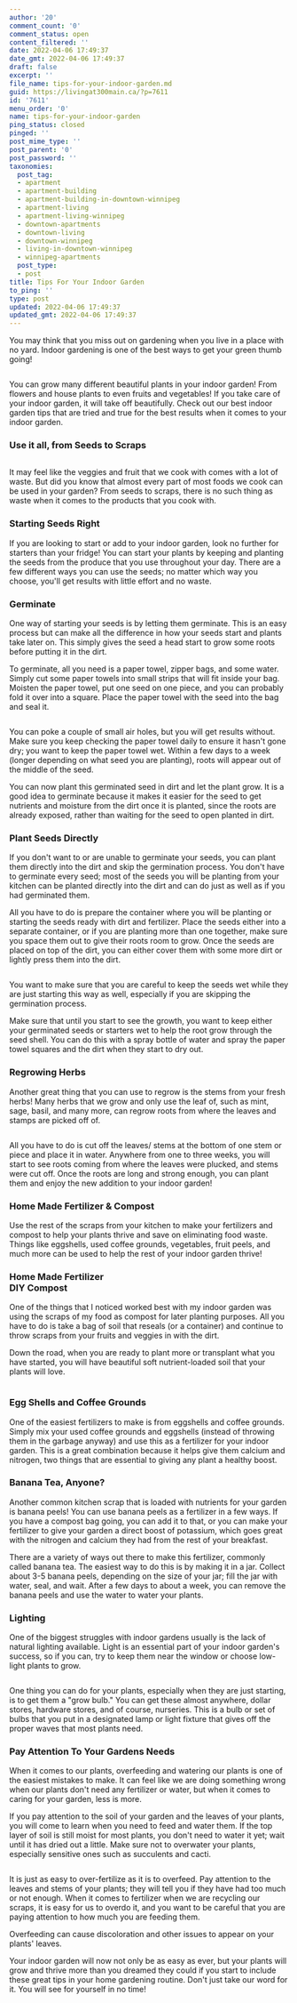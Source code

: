 ```yaml
---
author: '20'
comment_count: '0'
comment_status: open
content_filtered: ''
date: 2022-04-06 17:49:37
date_gmt: 2022-04-06 17:49:37
draft: false
excerpt: ''
file_name: tips-for-your-indoor-garden.md
guid: https://livingat300main.ca/?p=7611
id: '7611'
menu_order: '0'
name: tips-for-your-indoor-garden
ping_status: closed
pinged: ''
post_mime_type: ''
post_parent: '0'
post_password: ''
taxonomies:
  post_tag:
  - apartment
  - apartment-building
  - apartment-building-in-downtown-winnipeg
  - apartment-living
  - apartment-living-winnipeg
  - downtown-apartments
  - downtown-living
  - downtown-winnipeg
  - living-in-downtown-winnipeg
  - winnipeg-apartments
  post_type:
  - post
title: Tips For Your Indoor Garden
to_ping: ''
type: post
updated: 2022-04-06 17:49:37
updated_gmt: 2022-04-06 17:49:37
---
```

<!-- wp:paragraph -->
<p>You may think that you miss out on gardening when you live in a place with no yard. Indoor gardening is one of the best ways to get your green thumb going!</p>
<!-- /wp:paragraph -->

<!-- wp:image {"id":7614,"sizeSlug":"large","linkDestination":"none"} -->
<figure class="wp-block-image size-large"><img src="https://livingat300main.ca/wp-content/uploads/2022/04/pexels-rocketmann-team-9507251-1024x684.jpg" alt="" class="wp-image-7614"/></figure>
<!-- /wp:image -->

<!-- wp:paragraph -->
<p>You can grow many different beautiful plants in your indoor garden! From flowers and house plants to even fruits and vegetables! If you take care of your indoor garden, it will take off beautifully. Check out our best indoor garden tips that are tried and true for the best results when it comes to your indoor garden.</p>
<!-- /wp:paragraph -->

<!-- wp:heading {"level":3} -->
<h3>Use it all, from Seeds to Scraps</h3>
<!-- /wp:heading -->

<!-- wp:image {"id":7615,"sizeSlug":"large","linkDestination":"none"} -->
<figure class="wp-block-image size-large"><img src="https://livingat300main.ca/wp-content/uploads/2022/04/pexels-huy-phan-2987081-1024x683.jpg" alt="" class="wp-image-7615"/></figure>
<!-- /wp:image -->

<!-- wp:paragraph -->
<p>It may feel like the veggies and fruit that we cook with comes with a lot of waste. But did you know that almost every part of most foods we cook can be used in your garden? From seeds to scraps, there is no such thing as waste when it comes to the products that you cook with.</p>
<!-- /wp:paragraph -->

<!-- wp:heading {"level":3} -->
<h3>Starting Seeds Right</h3>
<!-- /wp:heading -->

<!-- wp:paragraph -->
<p>If you are looking to start or add to your indoor garden, look no further for starters than your fridge! You can start your plants by keeping and planting the seeds from the produce that you use throughout your day. There are a few different ways you can use the seeds; no matter which way you choose, you'll get results with little effort and no waste.</p>
<!-- /wp:paragraph -->

<!-- wp:heading {"level":3} -->
<h3>Germinate</h3>
<!-- /wp:heading -->

<!-- wp:paragraph -->
<p>One way of starting your seeds is by letting them germinate. This is an easy process but can make all the difference in how your seeds start and plants take later on. This simply gives the seed a head start to grow some roots before putting it in the dirt.</p>
<!-- /wp:paragraph -->

<!-- wp:paragraph -->
<p>To germinate, all you need is a paper towel, zipper bags, and some water. Simply cut some paper towels into small strips that will fit inside your bag. Moisten the paper towel, put one seed on one piece, and you can probably fold it over into a square. Place the paper towel with the seed into the bag and seal it.</p>
<!-- /wp:paragraph -->

<!-- wp:image {"id":7616,"sizeSlug":"large","linkDestination":"none"} -->
<figure class="wp-block-image size-large"><img src="https://livingat300main.ca/wp-content/uploads/2022/04/pexels-▃-1105019-1024x683.jpg" alt="" class="wp-image-7616"/></figure>
<!-- /wp:image -->

<!-- wp:paragraph -->
<p>You can poke a couple of small air holes, but you will get results without. Make sure you keep checking the paper towel daily to ensure it hasn't gone dry; you want to keep the paper towel wet. Within a few days to a week (longer depending on what seed you are planting), roots will appear out of the middle of the seed.</p>
<!-- /wp:paragraph -->

<!-- wp:paragraph -->
<p>You can now plant this germinated seed in dirt and let the plant grow. It is a good idea to germinate because it makes it easier for the seed to get nutrients and moisture from the dirt once it is planted, since the roots are already exposed, rather than waiting for the seed to open planted in dirt.<br></p>
<!-- /wp:paragraph -->

<!-- wp:heading {"level":3} -->
<h3>Plant Seeds Directly</h3>
<!-- /wp:heading -->

<!-- wp:paragraph -->
<p>If you don't want to or are unable to germinate your seeds, you can plant them directly into the dirt and skip the germination process. You don't have to germinate every seed; most of the seeds you will be planting from your kitchen can be planted directly into the dirt and can do just as well as if you had germinated them.</p>
<!-- /wp:paragraph -->

<!-- wp:paragraph -->
<p>All you have to do is prepare the container where you will be planting or starting the seeds ready with dirt and fertilizer. Place the seeds either into a separate container, or if you are planting more than one together, make sure you space them out to give their roots room to grow. Once the seeds are placed on top of the dirt, you can either cover them with some more dirt or lightly press them into the dirt.</p>
<!-- /wp:paragraph -->

<!-- wp:image {"id":7621,"sizeSlug":"large","linkDestination":"none"} -->
<figure class="wp-block-image size-large"><img src="https://livingat300main.ca/wp-content/uploads/2022/04/pexels-cottonbro-9707239-1024x683.jpg" alt="" class="wp-image-7621"/></figure>
<!-- /wp:image -->

<!-- wp:paragraph -->
<p>You want to make sure that you are careful to keep the seeds wet while they are just starting this way as well, especially if you are skipping the germination process.</p>
<!-- /wp:paragraph -->

<!-- wp:paragraph -->
<p>Make sure that until you start to see the growth, you want to keep either your germinated seeds or starters wet to help the root grow through the seed shell. You can do this with a spray bottle of water and spray the paper towel squares and the dirt when they start to dry out.</p>
<!-- /wp:paragraph -->

<!-- wp:heading {"level":3} -->
<h3>Regrowing Herbs</h3>
<!-- /wp:heading -->

<!-- wp:paragraph -->
<p>Another great thing that you can use to regrow is the stems from your fresh herbs! Many herbs that we grow and only use the leaf of, such as mint, sage, basil, and many more, can regrow roots from where the leaves and stamps are picked off of.</p>
<!-- /wp:paragraph -->

<!-- wp:image {"id":7617,"sizeSlug":"large","linkDestination":"none"} -->
<figure class="wp-block-image size-large"><img src="https://livingat300main.ca/wp-content/uploads/2022/04/pexels-cottonbro-4503273-1024x683.jpg" alt="" class="wp-image-7617"/></figure>
<!-- /wp:image -->

<!-- wp:paragraph -->
<p>All you have to do is cut off the leaves/ stems at the bottom of one stem or piece and place it in water. Anywhere from one to three weeks, you will start to see roots coming from where the leaves were plucked, and stems were cut off. Once the roots are long and strong enough, you can plant them and enjoy the new addition to your indoor garden!</p>
<!-- /wp:paragraph -->

<!-- wp:heading {"level":3} -->
<h3>Home Made Fertilizer &amp; Compost</h3>
<!-- /wp:heading -->

<!-- wp:paragraph -->
<p>Use the rest of the scraps from your kitchen to make your fertilizers and compost to help your plants thrive and save on eliminating food waste. Things like eggshells, used coffee grounds, vegetables, fruit peels, and much more can be used to help the rest of your indoor garden thrive!</p>
<!-- /wp:paragraph -->

<!-- wp:heading {"level":3} -->
<h3>Home Made Fertilizer<br>DIY Compost</h3>
<!-- /wp:heading -->

<!-- wp:paragraph -->
<p>One of the things that I noticed worked best with my indoor garden was using the scraps of my food as compost for later planting purposes. All you have to do is take a bag of soil that reseals (or a container) and continue to throw scraps from your fruits and veggies in with the dirt.</p>
<!-- /wp:paragraph -->

<!-- wp:paragraph -->
<p>Down the road, when you are ready to plant more or transplant what you have started, you will have beautiful soft nutrient-loaded soil that your plants will love.</p>
<!-- /wp:paragraph -->

<!-- wp:image {"id":7618,"sizeSlug":"large","linkDestination":"none"} -->
<figure class="wp-block-image size-large"><img src="https://livingat300main.ca/wp-content/uploads/2022/04/pexels-teona-swift-6913407-1024x683.jpg" alt="" class="wp-image-7618"/></figure>
<!-- /wp:image -->

<!-- wp:heading {"level":3} -->
<h3>Egg Shells and Coffee Grounds</h3>
<!-- /wp:heading -->

<!-- wp:paragraph -->
<p>One of the easiest fertilizers to make is from eggshells and coffee grounds. Simply mix your used coffee grounds and eggshells (instead of throwing them in the garbage anyway) and use this as a fertilizer for your indoor garden. This is a great combination because it helps give them calcium and nitrogen, two things that are essential to giving any plant a healthy boost.</p>
<!-- /wp:paragraph -->

<!-- wp:heading {"level":3} -->
<h3>Banana Tea, Anyone?</h3>
<!-- /wp:heading -->

<!-- wp:paragraph -->
<p>Another common kitchen scrap that is loaded with nutrients for your garden is banana peels! You can use banana peels as a fertilizer in a few ways. If you have a compost bag going, you can add it to that, or you can make your fertilizer to give your garden a direct boost of potassium, which goes great with the nitrogen and calcium they had from the rest of your breakfast.</p>
<!-- /wp:paragraph -->

<!-- wp:paragraph -->
<p>There are a variety of ways out there to make this fertilizer, commonly called banana tea. The easiest way to do this is by making it in a jar. Collect about 3-5 banana peels, depending on the size of your jar; fill the jar with water, seal, and wait. After a few days to about a week, you can remove the banana peels and use the water to water your plants.</p>
<!-- /wp:paragraph -->

<!-- wp:heading {"level":3} -->
<h3>Lighting</h3>
<!-- /wp:heading -->

<!-- wp:paragraph -->
<p>One of the biggest struggles with indoor gardens usually is the lack of natural lighting available. Light is an essential part of your indoor garden's success, so if you can, try to keep them near the window or choose low-light plants to grow.</p>
<!-- /wp:paragraph -->

<!-- wp:image {"id":7619,"sizeSlug":"large","linkDestination":"none"} -->
<figure class="wp-block-image size-large"><img src="https://livingat300main.ca/wp-content/uploads/2022/04/pexels-sasha-kim-9413741-1024x683.jpg" alt="" class="wp-image-7619"/></figure>
<!-- /wp:image -->

<!-- wp:paragraph -->
<p>One thing you can do for your plants, especially when they are just starting, is to get them a "grow bulb." You can get these almost anywhere, dollar stores, hardware stores, and of course, nurseries. This is a bulb or set of bulbs that you put in a designated lamp or light fixture that gives off the proper waves that most plants need.</p>
<!-- /wp:paragraph -->

<!-- wp:heading {"level":3} -->
<h3>Pay Attention To Your Gardens Needs</h3>
<!-- /wp:heading -->

<!-- wp:paragraph -->
<p>When it comes to our plants, overfeeding and watering our plants is one of the easiest mistakes to make. It can feel like we are doing something wrong when our plants don't need any fertilizer or water, but when it comes to caring for your garden, less is more.</p>
<!-- /wp:paragraph -->

<!-- wp:paragraph -->
<p>If you pay attention to the soil of your garden and the leaves of your plants, you will come to learn when you need to feed and water them. If the top layer of soil is still moist for most plants, you don't need to water it yet; wait until it has dried out a little. Make sure not to overwater your plants, especially sensitive ones such as succulents and cacti.</p>
<!-- /wp:paragraph -->

<!-- wp:image {"id":7620,"sizeSlug":"large","linkDestination":"none"} -->
<figure class="wp-block-image size-large"><img src="https://livingat300main.ca/wp-content/uploads/2022/04/pexels-gary-barnes-6231875-1024x683.jpg" alt="" class="wp-image-7620"/></figure>
<!-- /wp:image -->

<!-- wp:paragraph -->
<p>It is just as easy to over-fertilize as it is to overfeed. Pay attention to the leaves and stems of your plants; they will tell you if they have had too much or not enough. When it comes to fertilizer when we are recycling our scraps, it is easy for us to overdo it, and you want to be careful that you are paying attention to how much you are feeding them.</p>
<!-- /wp:paragraph -->

<!-- wp:paragraph -->
<p>Overfeeding can cause discoloration and other issues to appear on your plants' leaves.</p>
<!-- /wp:paragraph -->

<!-- wp:paragraph -->
<p>Your indoor garden will now not only be as easy as ever, but your plants will grow and thrive more than you dreamed they could if you start to include these great tips in your home gardening routine. Don't just take our word for it. You will see for yourself in no time!</p>
<!-- /wp:paragraph -->

<!-- wp:paragraph -->
<p></p>
<!-- /wp:paragraph -->